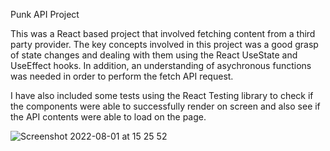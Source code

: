 Punk API Project

This was a React based project that involved fetching content from a third party provider. The key concepts involved in this project was a good grasp of state changes and dealing with them using the React UseState and UseEffect hooks. In addition, an understanding of asychronous functions was needed in order to perform the fetch API request.

I have also included some tests using the React Testing library to check if the components were able to successfully render on screen and also see if the API contents were able to load on the page. 

![Screenshot 2022-08-01 at 15 25 52](https://user-images.githubusercontent.com/94320798/182172289-6d60c1e9-462a-42fb-8dc2-8d2951fcaaf5.png)
